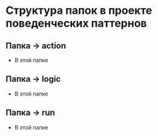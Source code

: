 # Структура папок в проекте поведенческих паттернов
## Папка -> action
* В этой папке
## Папка -> logic
* В этой папке
## Папка -> run
* В этой папке